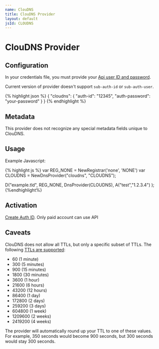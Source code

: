 ```yaml
---
name: ClouDNS
title: ClouDNS Provider
layout: default
jsId: CLOUDNS
---
```

# ClouDNS Provider

## Configuration
In your credentials file, you must provide your [Api user ID and password](https://asia.cloudns.net/wiki/article/42/). 

Current version of provider doesn't support `sub-auth-id` or  `sub-auth-user`. 

{% highlight json %}
{
  "cloudns": {
    "auth-id": "12345",
    "auth-password": "your-password"
  }
}
{% endhighlight %}

## Metadata
This provider does not recognize any special metadata fields unique to ClouDNS.

## Usage
Example Javascript:

{% highlight js %}
var REG_NONE = NewRegistrar('none', 'NONE')
var CLOUDNS = NewDnsProvider("cloudns", "CLOUDNS");

D("example.tld", REG_NONE, DnsProvider(CLOUDNS),
    A("test","1.2.3.4")
);
{%endhighlight%}

## Activation
[Create Auth ID](https://asia.cloudns.net/api-settings/).  Only paid account can use API

## Caveats
ClouDNS does not allow all TTLs, but only a specific subset of TTLs. The following [TTLs are supported](https://asia.cloudns.net/wiki/article/188/):
- 60  (1 minute)
- 300 (5 minutes)
- 900 (15 minutes)
- 1800 (30 minutes)
- 3600 (1 hour)
- 21600 (6 hours)
- 43200 (12 hours)
- 86400 (1 day)
- 172800 (2 days)
- 259200 (3 days)
- 604800 (1 week)
- 1209600 (2 weeks)
- 2419200 (4 weeks)

The provider will automatically round up your TTL to one of these values. For example, 350 seconds would become 900
seconds, but 300 seconds would stay 300 seconds. 

